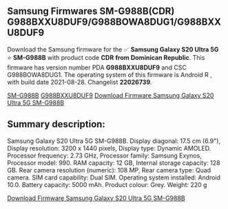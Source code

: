<h2>Samsung Firmwares SM-G988B(CDR) G988BXXU8DUF9/G988BOWA8DUG1/G988BXXU8DUF9</h2>
Download the Samsung firmware for the ✅ <strong>Samsung Galaxy S20 Ultra 5G </strong> ⭐ <strong>SM-G988B</strong> with product code <strong>CDR</strong> <strong> from Dominican Republic</strong>. This firmware has version number PDA <strong>G988BXXU8DUF9</strong> and CSC G988BOWA8DUG1. The operating system of this firmware is Android R , with build date 2021-08-28. Changelist <strong>22026739</strong>.


[SM-G988B](https://samfirm.shop/samsung/model/SM-G988B)
[G988BXXU8DUF9](https://samfirm.shop/samsung/pda/G988BXXU8DUF9)
[Download Firmware Samsung Galaxy S20 Ultra 5G SM-G988B](https://samfirm.shop/samsung/firmware/451633)
<h2>Summary description:</h2>
<p>Samsung Galaxy S20 Ultra 5G SM-G988B. Display diagonal: 17.5 cm (6.9"), Display resolution: 3200 x 1440 pixels, Display type: Dynamic AMOLED. Processor frequency: 2.73 GHz, Processor family: Samsung Exynos, Processor model: 990. RAM capacity: 12 GB, Internal storage capacity: 128 GB. Rear camera resolution (numeric): 108 MP, Rear camera type: Quad camera. SIM card capability: Dual SIM. Operating system installed: Android 10.0. Battery capacity: 5000 mAh. Product colour: Grey. Weight: 220 g</p>


[Download Firmware Samsung Galaxy S20 Ultra 5G SM-G988B](https://samfirm.shop/samsung/firmware/451633)
